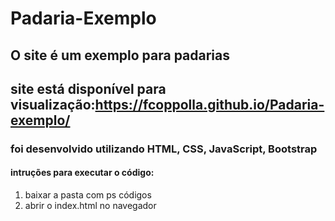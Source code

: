 # Padaria-Exemplo
 
## O site é um exemplo para padarias
## site está disponível para visualização:https://fcoppolla.github.io/Padaria-exemplo/
### foi desenvolvido utilizando HTML, CSS, JavaScript, Bootstrap
#### intruções para executar o código:
1. baixar a pasta com ps códigos
2. abrir o index.html no navegador